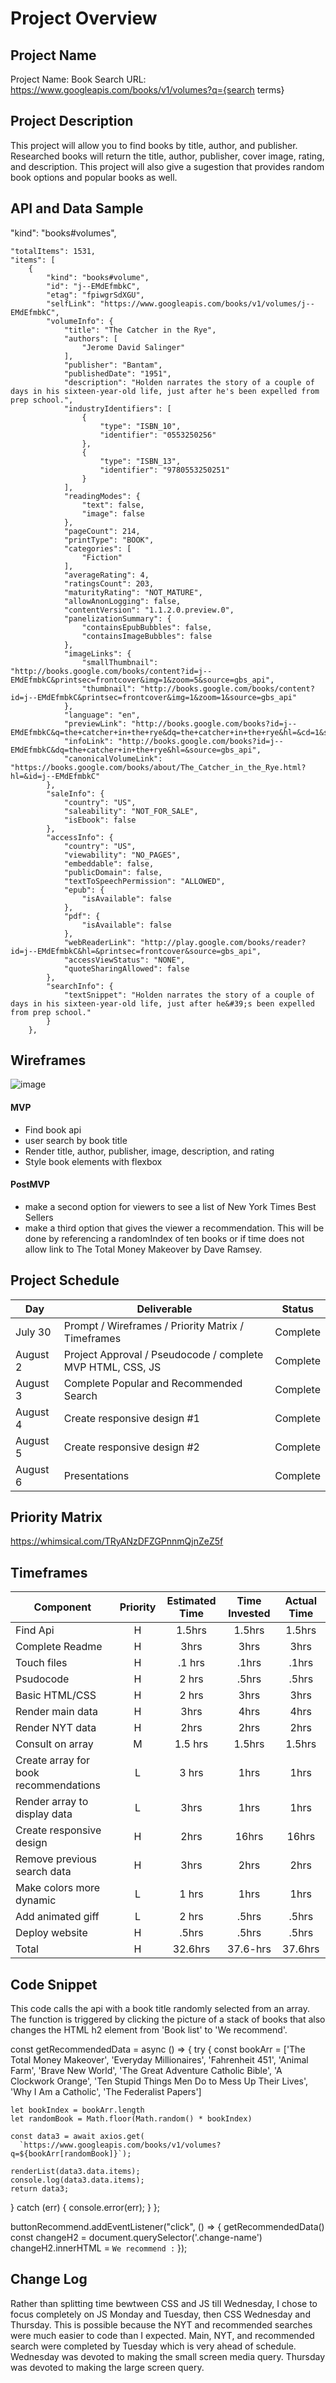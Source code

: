# Project Overview

## Project Name

Project Name: Book Search URL: https://www.googleapis.com/books/v1/volumes?q={search terms}

## Project Description

This project will allow you to find books by title, author, and publisher. Researched books will return the title, author, publisher, cover image, rating, and description. This project will also give a sugestion that provides random book options and popular books as well.

## API and Data Sample

 "kind": "books#volumes",
    
    "totalItems": 1531,
    "items": [
        {
            "kind": "books#volume",
            "id": "j--EMdEfmbkC",
            "etag": "fpiwgrSdXGU",
            "selfLink": "https://www.googleapis.com/books/v1/volumes/j--EMdEfmbkC",
            "volumeInfo": {
                "title": "The Catcher in the Rye",
                "authors": [
                    "Jerome David Salinger"
                ],
                "publisher": "Bantam",
                "publishedDate": "1951",
                "description": "Holden narrates the story of a couple of days in his sixteen-year-old life, just after he's been expelled from prep school.",
                "industryIdentifiers": [
                    {
                        "type": "ISBN_10",
                        "identifier": "0553250256"
                    },
                    {
                        "type": "ISBN_13",
                        "identifier": "9780553250251"
                    }
                ],
                "readingModes": {
                    "text": false,
                    "image": false
                },
                "pageCount": 214,
                "printType": "BOOK",
                "categories": [
                    "Fiction"
                ],
                "averageRating": 4,
                "ratingsCount": 203,
                "maturityRating": "NOT_MATURE",
                "allowAnonLogging": false,
                "contentVersion": "1.1.2.0.preview.0",
                "panelizationSummary": {
                    "containsEpubBubbles": false,
                    "containsImageBubbles": false
                },
                "imageLinks": {
                    "smallThumbnail": "http://books.google.com/books/content?id=j--EMdEfmbkC&printsec=frontcover&img=1&zoom=5&source=gbs_api",
                    "thumbnail": "http://books.google.com/books/content?id=j--EMdEfmbkC&printsec=frontcover&img=1&zoom=1&source=gbs_api"
                },
                "language": "en",
                "previewLink": "http://books.google.com/books?id=j--EMdEfmbkC&q=the+catcher+in+the+rye&dq=the+catcher+in+the+rye&hl=&cd=1&source=gbs_api",
                "infoLink": "http://books.google.com/books?id=j--EMdEfmbkC&dq=the+catcher+in+the+rye&hl=&source=gbs_api",
                "canonicalVolumeLink": "https://books.google.com/books/about/The_Catcher_in_the_Rye.html?hl=&id=j--EMdEfmbkC"
            },
            "saleInfo": {
                "country": "US",
                "saleability": "NOT_FOR_SALE",
                "isEbook": false
            },
            "accessInfo": {
                "country": "US",
                "viewability": "NO_PAGES",
                "embeddable": false,
                "publicDomain": false,
                "textToSpeechPermission": "ALLOWED",
                "epub": {
                    "isAvailable": false
                },
                "pdf": {
                    "isAvailable": false
                },
                "webReaderLink": "http://play.google.com/books/reader?id=j--EMdEfmbkC&hl=&printsec=frontcover&source=gbs_api",
                "accessViewStatus": "NONE",
                "quoteSharingAllowed": false
            },
            "searchInfo": {
                "textSnippet": "Holden narrates the story of a couple of days in his sixteen-year-old life, just after he&#39;s been expelled from prep school."
            }
        },

## Wireframes

![image](https://user-images.githubusercontent.com/87097080/127780477-3c986d89-2b2e-48aa-9da4-f2c42749fe64.png) 

#### MVP 

- Find book api 
- user search by book title 
- Render title, author, publisher, image, description, and rating
- Style book elements with flexbox

#### PostMVP  

- make a second option for viewers to see a list of New York Times Best Sellers
- make a third option that gives the viewer a recommendation. This will be done by referencing a randomIndex of ten books or if time does not allow link to The Total Money Makeover by Dave Ramsey.

## Project Schedule

|  Day | Deliverable | Status
|---|---| ---|
|July 30| Prompt / Wireframes / Priority Matrix / Timeframes | Complete
|August 2| Project Approval / Pseudocode / complete MVP HTML, CSS, JS| Complete
|August 3| Complete Popular and Recommended Search| Complete
|August 4| Create responsive design #1| Complete
|August 5| Create responsive design #2 | Complete
|August 6| Presentations | Complete

## Priority Matrix
 
 https://whimsical.com/TRyANzDFZGPnnmQjnZeZ5f

## Timeframes

| Component | Priority | Estimated Time | Time Invested | Actual Time |
| --- | :---: |  :---: | :---: | :---: |
| Find Api | H | 1.5hrs| 1.5hrs | 1.5hrs |
| Complete Readme | H | 3hrs| 3hrs | 3hrs |
| Touch files| H | .1 hrs| .1hrs | .1hrs |
| Psudocode | H | 2 hrs |  .5hrs| .5hrs | 
| Basic HTML/CSS | H | 2 hrs |  3hrs| 3hrs | 
| Render main data | H | 3hrs| 4hrs | 4hrs |
| Render NYT data | H | 2hrs| 2hrs | 2hrs |
| Consult on array| M | 1.5 hrs| 1.5hrs | 1.5hrs |
| Create array for book recommendations | L | 3 hrs |  1hrs| 1hrs |
| Render array to display data | L | 3hrs| 1hrs | 1hrs |
| Create responsive design | H | 2hrs| 16hrs | 16hrs |
| Remove previous search data | H | 3hrs| 2hrs | 2hrs |
| Make colors more dynamic | L | 1 hrs |  1hrs| 1hrs | 
| Add animated giff | L | 2 hrs |  .5hrs| .5hrs | 
| Deploy website | H | .5hrs| .5hrs | .5hrs |
| Total | H | 32.6hrs| 37.6-hrs | 37.6hrs |

## Code Snippet

This code calls the api with a book title randomly selected from an array. The function is triggered by clicking the picture of a stack of books that also changes the HTML h2 element from 'Book list' to 'We recommend'.

const getRecommendedData = async () => {
  try {
    const bookArr = ['The Total Money Makeover', 'Everyday Millionaires', 'Fahrenheit 451', 'Animal Farm', 'Brave New World', 'The Great Adventure Catholic Bible', 'A Clockwork Orange', 'Ten Stupid Things Men Do to Mess Up Their Lives', 'Why I Am a Catholic', 'The Federalist Papers']
    
    let bookIndex = bookArr.length
    let randomBook = Math.floor(Math.random() * bookIndex)
    
    const data3 = await axios.get(
      `https://www.googleapis.com/books/v1/volumes?q=${bookArr[randomBook]}`);
    
    renderList(data3.data.items);
    console.log(data3.data.items);
    return data3;
  } catch (err) {
    console.error(err);
  }
};

buttonRecommend.addEventListener("click", () => {
  getRecommendedData()
  const changeH2 = document.querySelector('.change-name')
  changeH2.innerHTML = `We recommend :`
});

## Change Log
Rather than splitting time bewtween CSS and JS till Wednesday, I chose to focus completely on JS Monday and Tuesday, then CSS Wednesday and Thursday. This is possible because the NYT and recommended searches were much easier to code than I expected.
 Main, NYT, and recommended search were completed by Tuesday which is very ahead of schedule. 
 Wednesday was devoted to making the small screen media query.
 Thursday was devoted to making the large screen query.
